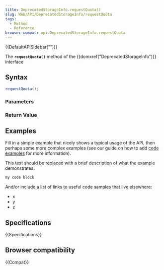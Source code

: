 ```yaml
---
title: DeprecatedStorageInfo.requestQuota()
slug: Web/API/DeprecatedStorageInfo/requestQuota
tags:
  - Method
  - Reference
browser-compat: api.DeprecatedStorageInfo.requestQuota
---
```

{{DefaultAPISidebar("")}}

The **`requestQuota()`** method of the {{domxref("DeprecatedStorageInfo")}} interface 

## Syntax

```js
requestQuota();
```

### Parameters



### Return Value



## Examples

Fill in a simple example that nicely shows a typical usage of the API, then perhaps some more complex examples (see our guide on how to add [code examples](/en-US/docs/MDN/Contribute/Structures/Code_examples) for more information).

This text should be replaced with a brief description of what the example demonstrates.

```js
my code block
```

And/or include a list of links to useful code samples that live elsewhere:

*   x
*   y
*   z

## Specifications

{{Specifications}}

## Browser compatibility

{{Compat}}

